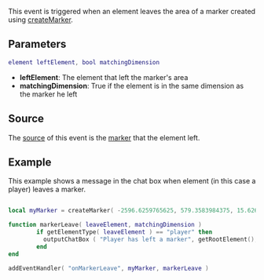 This event is triggered when an element leaves the area of a marker created using [createMarker](/docs/createmarker.md "wikilink").

Parameters
----------

``` lua
element leftElement, bool matchingDimension
```

-   **leftElement**: The element that left the marker's area
-   **matchingDimension**: True if the element is in the same dimension as the marker he left

Source
------

The [source](/docs/event_system#event_source.md "wikilink") of this event is the [marker](/docs/marker.md "wikilink") that the element left.

Example
-------

This example shows a message in the chat box when element (in this case a player) leaves a marker.

``` lua

local myMarker = createMarker( -2596.6259765625, 579.3583984375, 15.626741409302, "cylinder", 2.0, 255, 0, 0, 150 )

function markerLeave( leaveElement, matchingDimension )
        if getElementType( leaveElement ) == "player" then
          outputChatBox ( "Player has left a marker", getRootElement(), 255, 255, 0 )
        end
end

addEventHandler( "onMarkerLeave", myMarker, markerLeave )
```
